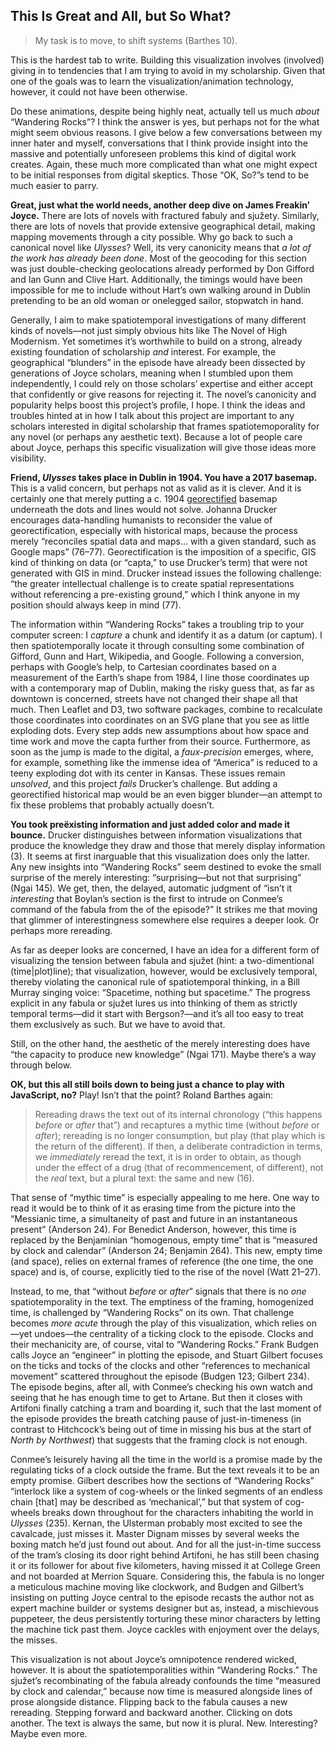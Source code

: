 ## This Is Great and All, but So What?

>My task is to move, to shift systems (Barthes 10).

This is the hardest tab to write. Building this visualization involves
(involved) giving in to tendencies that I am trying to avoid in my scholarship.
Given that one of the goals was to learn the visualization/animation
technology, however, it could not have been otherwise.

Do these animations, despite being highly neat, actually tell us much _about_
“Wandering Rocks”? I think the answer is yes, but perhaps not for the what
might seem obvious reasons. I give below a few conversations between my inner
hater and myself, conversations that I think provide insight into the massive
and potentially unforeseen problems this kind of digital work creates.  Again,
these much more complicated than what one might expect to be initial responses
from digital skeptics. Those “OK, So?”s tend to be much easier to parry.

**Great, just what the world needs, another deep dive on James Freakin’
    Joyce.** There are lots of novels with fractured fabuly and sjužety.
    Similarly, there are lots of novels that provide extensive geographical
    detail, making mapping movements through a city possible. Why go back to
    such a canonical novel like _Ulysses_? Well, its very canonicity means that
    _a lot of the work has already been done_. Most of the geocoding for this
    section was just double-checking geolocations already performed by Don
    Gifford and Ian Gunn and Clive Hart. Additionally, the timings would have
    been impossible for me to include without Hart’s own walking around in
    Dublin pretending to be an old woman or onelegged sailor, stopwatch in
    hand.
    
Generally, I aim to make spatiotemporal investigations of many different kinds
of novels—not just simply obvious hits like The Novel of High Modernism. Yet
sometimes it’s worthwhile to build on a strong, already existing foundation of
scholarship _and_ interest. For example, the geographical “blunders” in the
episode have already been dissected by generations of Joyce scholars, meaning
when I stumbled upon them independently, I could rely on those scholars’
expertise and either accept that confidently or give reasons for rejecting it.
The novel’s canonicity  and popularity helps boost this project’s profile, I
hope. I think the ideas and troubles hinted at in how I talk about this project
are important to any scholars interested in digital scholarship that frames
spatiotemoporality for any novel (or perhaps any aesthetic text).  Because a
lot of people care about Joyce, perhaps this specific visualization will give
those ideas more visibility.

**Friend, _Ulysses_ takes place in Dublin in 1904. You have a 2017 basemap.**
    This is a valid concern, but perhaps not as valid as it is clever. And it
    is certainly one that merely putting a c. 1904
    [georectified](http://support.esri.com/other-resources/gis-dictionary/term/georectification)
    basemap underneath the dots and lines would not solve.  Johanna Drucker
    encourages data-handling humanists to reconsider the value of
    georectification, especially with historical maps, because the process
    merely “reconciles spatial data and maps… with a given standard, such as
    Google maps” (76–77). Georectification is the imposition of a specific, GIS
    kind of thinking on data (or “capta,” to use Drucker’s term) that were not
    generated with GIS in mind. Drucker instead issues the following challenge:
    “the greater intellectual challenge is to create spatial representations
    without referencing a pre-existing ground,” which I think anyone in my position should always keep in mind (77).
    
The information within “Wandering Rocks” takes a troubling trip to your
computer screen: I _capture_ a chunk and identify it as a datum (or captum). I
then spatiotemporally locate it through consulting some combination of Gifford,
Gunn and Hart, Wikipedia, and Google. Following a conversion, perhaps with
Google’s help, to Cartesian coordinates based on a measurement of the Earth’s
shape from 1984, I line those coordinates up with a contemporary map of Dublin,
making the risky guess that, as far as downtown is concerned, streets have not
changed their shape all that much. Then Leaflet and D3, two software packages,
combine to recalculate those coordinates into coordinates on an SVG plane that
you see as little exploding dots. Every step adds new assumptions about how
space and time work and move the capta further from their source. Furthermore,
as soon as the jump is made to the digital, a _faux-precision_ emerges, where,
for example, something like the immense idea of “America” is reduced to a teeny
exploding dot with its center in Kansas. These issues remain _unsolved_, and
this project _fails_ Drucker’s challenge. But adding a georectified historical
map would be an even bigger blunder—an attempt to fix these problems that
probably actually doesn’t.

**You took preëxisting information and just added color and made it bounce.**
    Drucker distinguishes between information visualizations that produce the
    knowledge they draw and those that merely display information (3). It seems
    at first inarguable that this visualization does only the latter. Any new
    insights into “Wandering Rocks” seem destined to evoke the small surprise
    of the merely interesting: “surprising—but not that surprising” (Ngai 145).
    We get, then, the delayed, automatic judgment of “isn’t it _interesting_
    that Boylan’s section is the first to intrude on Conmee’s command of the
    fabula from the of the episode?” It strikes me that moving that glimmer of
    interestingness somewhere else requires a deeper look. Or perhaps more
    rereading. 
    
As far as deeper looks are concerned, I have an idea for a different form of
visualizing the tension between fabula and sjužet (hint: a two-dimentional
(time|plot)line); that visualization, however, would be exclusively temporal,
thereby violating the canonical rule of spatiotemporal thinking, in a Bill
Murray singing voice: “Spacetime, nothing but spacetime.” The progress explicit
in any fabula or sjužet lures us into thinking of them as strictly temporal
terms—did it start with Bergson?—and it’s all too easy to treat them
exclusively as such.  But we have to avoid that.

Still, on the other hand, the aesthetic of the merely interesting does have
“the capacity to produce new knowledge” (Ngai 171). Maybe there’s a way through below.

**OK, but this all still boils down to being just a chance to play with
    JavaScript, no?** Play! Isn’t that the point? Roland Barthes again:

> Rereading draws the text out of its internal chronology (“this happens
> _before_ or _after_ that”) and recaptures a mythic time (without _before_ or
> _after_); rereading is no longer consumption, but play (that play which is
> the return of the different). If then, a deliberate contradiction in terms,
> we _immediately_ reread the text, it is in order to obtain, as though under
> the effect of a drug (that of recommencement, of different), not the _real_
> text, but a plural text: the same and new (16).

That sense of “mythic time” is especially appealing to me here. One way to read
it would be to think of it as erasing time from the picture into the “Messianic
time, a simultaneity of past and future in an instantaneous present” (Anderson
24). For Benedict Anderson, however, this time is replaced by the Benjaminian
“homogenous, empty time” that is “measured by clock and calendar” (Anderson 24;
Benjamin 264). This new, empty time (and space), relies on external frames of
reference (the one time, the one space) and is, of course, explicitly tied to
the rise of the novel (Watt 21–27). 

Instead, to me, that “without _before_ or _after_” signals that there is no
_one_ spatiotemporality in the text.  The emptiness of the framing, homogenized
time, is challenged by “Wandering Rocks” on its own. That challenge becomes
_more acute_ through the play of this visualization, which relies on—yet
undoes—the centrality of a ticking clock to the episode. Clocks and their
mechanicity are, of course, vital to “Wandering Rocks.” Frank Budgen calls
Joyce an “engineer” in plotting the episode, and Stuart Gilbert focuses on the
ticks and tocks of the clocks and other “references to mechanical movement”
scattered throughout the episode (Budgen 123; Gilbert 234). The episode begins,
after all, with Conmee’s checking his own watch and seeing that he has enough
time to get to Artane. But then it closes with Artifoni finally catching a tram
and boarding it, such that the last moment of the episode provides the breath
catching pause of just-in-timeness (in contrast to Hitchcock’s being out of
time in missing his bus at the start of _North by Northwest_) that suggests
that the framing clock is not enough.

Conmee’s leisurely having all the time in the world is a promise made by the
regulating ticks of a clock outside the frame. But the text reveals it to be an
empty promise.  Gilbert describes how the sections of “Wandering Rocks”
“interlock like a system of cog-wheels or the linked segments of an endless
chain [that] may be described as ‘mechanical’,” but that system of cog-wheels
breaks down throughout for the characters inhabiting the world in _Ulysses_
(235). Kernan, the Ulsterman probably most excited to see the cavalcade, just
misses it. Master Dignam misses by several weeks the boxing match he’d just
found out about. And for all the just-in-time success of the tram’s closing its
door right behind Artifoni, he has still been chasing it or its follower for
about five kilometers, having missed it at College Green and not boarded at
Merrion Square. Considering this, the fabula is no longer a meticulous machine
moving like clockwork, and Budgen and Gilbert’s insisting on putting Joyce
central to the episode recasts the author not as expert machine builder or
systems designer but as, instead, a mischievous puppeteer, the deus
persistently torturing these minor characters by letting the machine tick past
them. Joyce cackles with enjoyment over the delays, the misses.

This visualization is not about Joyce’s omnipotence rendered wicked, however.
It is about the spatiotemporalities within “Wandering Rocks.” The sjužet’s
recombinating of the fabula already confounds the time “measured by clock and
calendar,” because now time is measured alongside lines of prose alongside
distance. Flipping back to the fabula causes a new rereading. Stepping forward
and backward another. Clicking on dots another. The text is always the same,
but now it is plural. New. Interesting?  Maybe even more.
